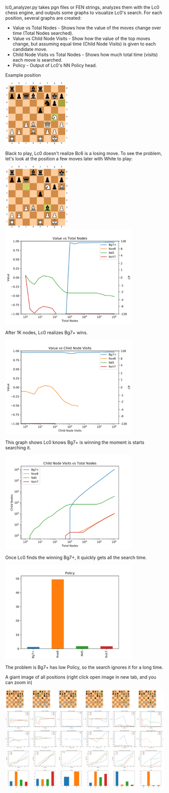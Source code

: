 lc0_analyzer.py takes pgn files or FEN strings, analyzes them with the Lc0 chess engine, and outputs some graphs to visualize Lc0's search. For each position, several graphs are created:
* Value vs Total Nodes - Shows how the value of the moves change over time (Total Nodes searched).
* Value vs Child Node Visits - Show how the value of the top moves change, but assuming equal time (Child Node Visits) is given to each candidate move.
* Child Node Visits vs Total Nodes - Shows how much total time (visits) each move is searched.
* Policy - Output of Lc0's NN Policy head.

Example position

<img src="mattblachess_Bh6+.pgn_None_36/board.svg" width="200"/>

Black to play, Lc0 doesn't realize Bc6 is a losing move. To see the problem, let's look at the position a few moves later with White to play:

<img src="mattblachess_Bh6+.pgn_None_41/board.svg" width="200"/>

<img src="mattblachess_Bh6+.pgn_None_41/Q.svg" width="400"/>

After 1K nodes, Lc0 realizes Bg7+ wins.

<img src="mattblachess_Bh6+.pgn_None_41/Q2.svg" width="400"/>

This graph shows Lc0 knows Bg7+ is winning the moment is starts searching it.

<img src="mattblachess_Bh6+.pgn_None_41/N.svg" width="400"/>

Once Lc0 finds the winning Bg7+, it quickly gets all the search time.

<img src="mattblachess_Bh6+.pgn_None_41/P.svg" width="400"/>

The problem is Bg7+ has low Policy, so the search ignores it for a long time.

A giant image of all positions (right click open image in new tab, and you can zoom in)

<img src="mattblachess_Bh6+.pgn_None_all.svg"/>
